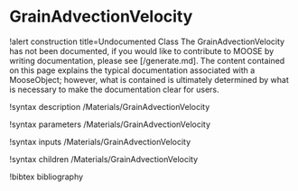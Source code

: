 <!-- MOOSE Documentation Stub: Remove this when content is added. -->

# GrainAdvectionVelocity

!alert construction title=Undocumented Class
The GrainAdvectionVelocity has not been documented, if you would like to contribute to MOOSE by
writing documentation, please see [/generate.md]. The content contained on this page explains
the typical documentation associated with a MooseObject; however, what is contained is ultimately
determined by what is necessary to make the documentation clear for users.

!syntax description /Materials/GrainAdvectionVelocity

!syntax parameters /Materials/GrainAdvectionVelocity

!syntax inputs /Materials/GrainAdvectionVelocity

!syntax children /Materials/GrainAdvectionVelocity

!bibtex bibliography
